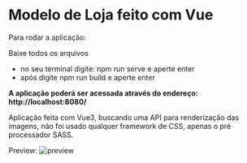 # Modelo de Loja feito com Vue

Para rodar a aplicação:

Baixe todos os arquivos 
<ul>
<li> no seu terminal digite: npm run serve e aperte enter</li>
<li> após digite npm run build e aperte enter </li>
 </ul>

<strong> A aplicação poderá ser acessada através do endereço: http://localhost:8080/ </strong>
  
 <footer> Aplicação feita com Vue3, buscando uma API para renderização das imagens, não foi usado qualquer framework de CSS, apenas o pré processador SASS.

Preview:
![preview](https://user-images.githubusercontent.com/97573751/180667198-4bae8323-ac28-4d00-9ee2-74952b74d2eb.png)

